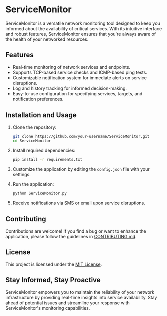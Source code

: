 # ServiceMonitor

ServiceMonitor is a versatile network monitoring tool designed to keep you informed about the availability of critical services. With its intuitive interface and robust features, ServiceMonitor ensures that you're always aware of the health of your networked resources.

## Features

- Real-time monitoring of network services and endpoints.
- Supports TCP-based service checks and ICMP-based ping tests.
- Customizable notification system for immediate alerts on service disruptions.
- Log and history tracking for informed decision-making.
- Easy-to-use configuration for specifying services, targets, and notification preferences.

## Installation and Usage

1. Clone the repository:
   ```sh
   git clone https://github.com/your-username/ServiceMonitor.git
   cd ServiceMonitor
   ```

2. Install required dependencies:
   ```sh
   pip install -r requirements.txt
   ```

3. Customize the application by editing the `config.json` file with your settings.

4. Run the application:
   ```sh
   python ServiceMonitor.py
   ```

5. Receive notifications via SMS or email upon service disruptions.

## Contributing

Contributions are welcome! If you find a bug or want to enhance the application, please follow the guidelines in [CONTRIBUTING.md](CONTRIBUTING.md).

## License

This project is licensed under the [MIT License](LICENSE).

## Stay Informed, Stay Proactive

ServiceMonitor empowers you to maintain the reliability of your network infrastructure by providing real-time insights into service availability. Stay ahead of potential issues and streamline your response with ServiceMonitor's monitoring capabilities.

